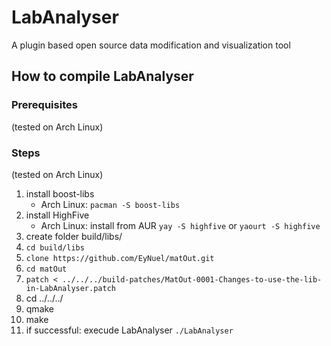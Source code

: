 # LabAnalyser
A plugin based open source data modification and visualization tool

## How to compile LabAnalyser

### Prerequisites

(tested on Arch Linux)


### Steps  
(tested on Arch Linux)

1. install boost-libs 
   - Arch Linux: `pacman -S boost-libs`
2. install HighFive
   - Arch Linux: install from AUR `yay -S highfive` or `yaourt -S highfive`
3. create folder build/libs/
4. `cd build/libs`
5. `clone https://github.com/EyNuel/matOut.git` 
6. `cd matOut`
7. `patch < ../../../build-patches/MatOut-0001-Changes-to-use-the-lib-in-LabAnalyser.patch`
8. cd ../../../
9.  qmake
10. make
11. if successful: execude LabAnalyser `./LabAnalyser`

